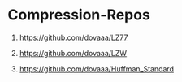 # Compression-Repos

1. https://github.com/dovaaa/LZ77

2. https://github.com/dovaaa/LZW

3. https://github.com/dovaaa/Huffman_Standard
